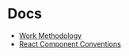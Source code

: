 # Docs

-   [Work Methodology](/docs/work-methodology.md)
-   [React Component Conventions](/docs/components.md)
